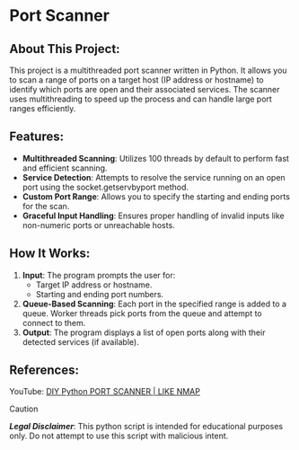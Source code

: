 # Port Scanner

## About This Project:
This project is a multithreaded port scanner written in Python. It allows you to scan a range of ports on a target host (IP address or hostname) to identify which ports are open and their associated services. The scanner uses multithreading to speed up the process and can handle large port ranges efficiently.

## Features:
* __Multithreaded Scanning__: Utilizes 100 threads by default to perform fast and efficient scanning.
* __Service Detection__: Attempts to resolve the service running on an open port using the socket.getservbyport method.
* __Custom Port Range__: Allows you to specify the starting and ending ports for the scan.
* __Graceful Input Handling__: Ensures proper handling of invalid inputs like non-numeric ports or unreachable hosts.

## How It Works:
1. __Input__: The program prompts the user for:
   * Target IP address or hostname.
   * Starting and ending port numbers.
2. __Queue-Based Scanning__: Each port in the specified range is added to a queue. Worker threads pick ports from the queue and attempt to connect to them.
3. __Output__: The program displays a list of open ports along with their detected services (if available).

## References:
YouTube: [DIY Python PORT SCANNER | LIKE NMAP](https://youtu.be/XGFDXGyd7Uw?si=1qmVieuHT0BFr4za)

> [!CAUTION]
> ***Legal Disclaimer***: This python script is intended for educational purposes only. Do not attempt to use this script with malicious intent. 
